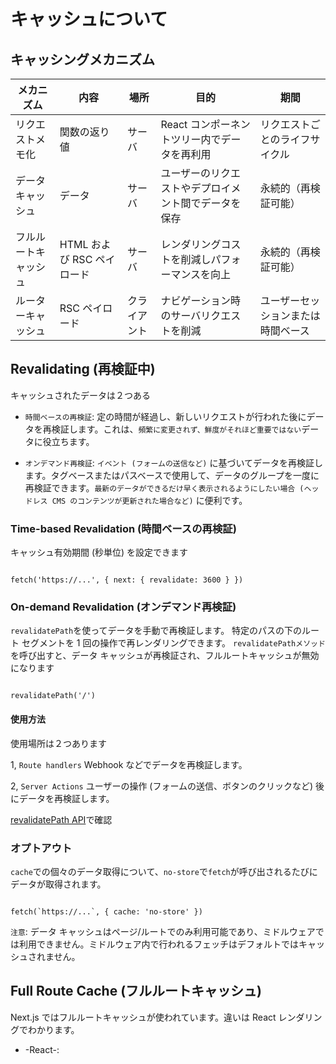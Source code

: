 # キャッシュについて

## キャッシングメカニズム

| メカニズム           | 内容                       | 場所         | 目的                                                 | 期間                               |
| -------------------- | -------------------------- | ------------ | ---------------------------------------------------- | ---------------------------------- |
| リクエストメモ化     | 関数の返り値               | サーバ       | React コンポーネントツリー内でデータを再利用         | リクエストごとのライフサイクル     |
| データキャッシュ     | データ                     | サーバ       | ユーザーのリクエストやデプロイメント間でデータを保存 | 永続的（再検証可能）               |
| フルルートキャッシュ | HTML および RSC ペイロード | サーバ       | レンダリングコストを削減しパフォーマンスを向上       | 永続的（再検証可能）               |
| ルーターキャッシュ   | RSC ペイロード             | クライアント | ナビゲーション時のサーバリクエストを削減             | ユーザーセッションまたは時間ベース |

## Revalidating (再検証中)

キャッシュされたデータは２つある

- `時間ベースの再検証`: 定の時間が経過し、新しいリクエストが行われた後にデータを再検証します。これは、`頻繁に変更されず、鮮度がそれほど重要ではない`データに役立ちます。

- `オンデマンド再検証`: `イベント (フォームの送信など)` に基づいてデータを再検証します。タグベースまたはパスベースで使用して、データのグループを一度に再検証できます。`最新のデータができるだけ早く表示されるようにしたい場合 (ヘッドレス CMS のコンテンツが更新された場合など)` に便利です。

### Time-based Revalidation (時間ベースの再検証)

キャッシュ有効期間 (秒単位) を設定できます

```

fetch('https://...', { next: { revalidate: 3600 } })

```

### On-demand Revalidation (オンデマンド再検証)

`revalidatePath`を使ってデータを手動で再検証します。
特定のパスの下のルート セグメントを 1 回の操作で再レンダリングできます。
`revalidatePathメソッド`を呼び出すと、データ キャッシュが再検証され、フルルートキャッシュが無効になります

```

revalidatePath('/')

```

#### 使用方法

使用場所は２つあります

1, `Route handlers` Webhook などでデータを再検証します。

2, `Server Actions` ユーザーの操作 (フォームの送信、ボタンのクリックなど) 後にデータを再検証します。

[revalidatePath API](https://nextjs.org/docs/app/api-reference/functions/revalidatePath)で確認

### オプトアウト

`cache`での個々のデータ取得について、`no-store`で`fetch`が呼び出されるたびにデータが取得されます。

```

fetch(`https://...`, { cache: 'no-store' })

```

`注意`: データ キャッシュはページ/ルートでのみ利用可能であり、ミドルウェアでは利用できません。ミドルウェア内で行われるフェッチはデフォルトではキャッシュされません。

## Full Route Cache (フルルートキャッシュ)

Next.js ではフルルートキャッシュが使われています。違いは React レンダリングでわかります。

- -React-:
